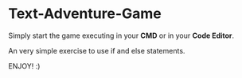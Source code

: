 # Text-Adventure-Game

Simply start the game executing in your **CMD** or in your **Code Editor**.

An very simple exercise to use if and else statements.

ENJOY! :)
